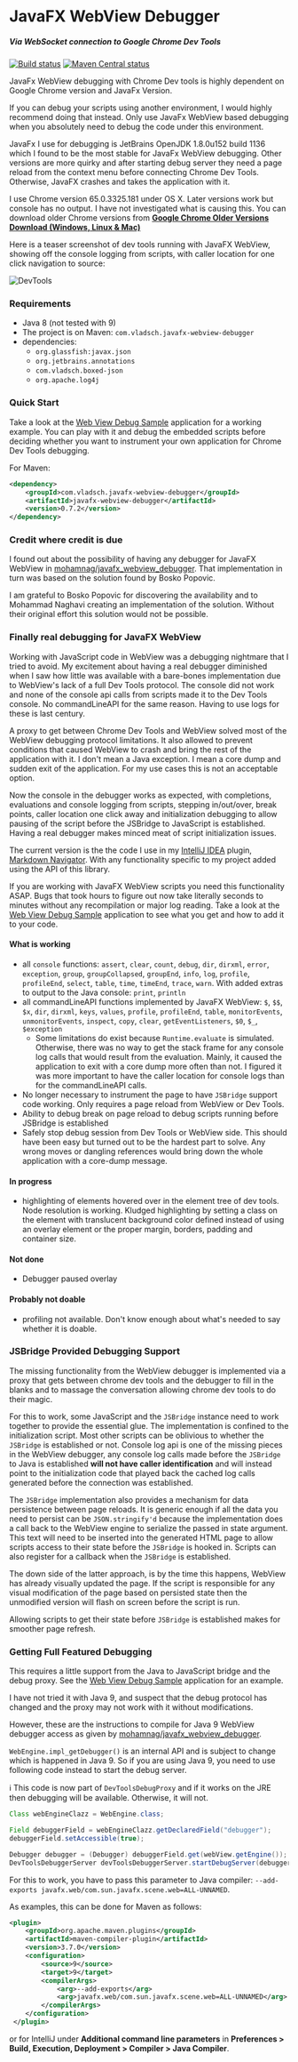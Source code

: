 # JavaFX WebView Debugger

##### Via WebSocket connection to Google Chrome Dev Tools

[![Build status](https://travis-ci.org/vsch/Javafx-WebView-Debugger.svg?branch=master)](https://travis-ci.org/vsch/Javafx-WebView-Debugger)
[![Maven Central status](https://img.shields.io/maven-central/v/com.vladsch.javafx-webview-debugger/javafx-webview-debugger.svg)](https://search.maven.org/search?q=g:com.vladsch.javafx-webview-debugger)<!-- @IGNORE PREVIOUS: link -->

JavaFx WebView debugging with Chrome Dev tools is highly dependent on Google Chrome version and
JavaFx Version.

If you can debug your scripts using another environment, I would highly recommend doing that instead.
Only use JavaFx WebView based debugging when you absolutely need to debug the code under this
environment.

JavaFx I use for debugging is JetBrains OpenJDK 1.8.0u152 build 1136 which I found to be the
most stable for JavaFx WebView debugging. Other versions are more quirky and after starting
debug server they need a page reload from the context menu before connecting Chrome Dev Tools.
Otherwise, JavaFX crashes and takes the application with it.

I use Chrome version 65.0.3325.181 under OS X. Later versions work but console has no output. I
have not investigated what is causing this. You can download older Chrome versions from
**[Google Chrome Older Versions Download (Windows, Linux & Mac)](https://www.slimjet.com/chrome/google-chrome-old-version.php)**

Here is a teaser screenshot of dev tools running with JavaFX WebView, showing off the console
logging from scripts, with caller location for one click navigation to source:

![DevTools](images/DevTools.png)

### Requirements

* Java 8 (not tested with 9)
* The project is on Maven: `com.vladsch.javafx-webview-debugger`
* dependencies:
  * `org.glassfish:javax.json`
  * `org.jetbrains.annotations`
  * `com.vladsch.boxed-json`
  * `org.apache.log4j`

### Quick Start

Take a look at the [Web View Debug Sample] application for a working example. You can play with
it and debug the embedded scripts before deciding whether you want to instrument your own
application for Chrome Dev Tools debugging.

For Maven:

```xml
<dependency>
    <groupId>com.vladsch.javafx-webview-debugger</groupId>
    <artifactId>javafx-webview-debugger</artifactId>
    <version>0.7.2</version>
</dependency>
```

### Credit where credit is due

I found out about the possibility of having any debugger for JavaFX WebView in
[mohamnag/javafx_webview_debugger]. That implementation in turn was based on the solution found
by Bosko Popovic.

I am grateful to Bosko Popovic for discovering the availability and to Mohammad Naghavi creating
an implementation of the solution. Without their original effort this solution would not be
possible.

### Finally real debugging for JavaFX WebView

Working with JavaScript code in WebView was a debugging nightmare that I tried to avoid. My
excitement about having a real debugger diminished when I saw how little was available with a
bare-bones implementation due to WebView's lack of a full Dev Tools protocol. The console did
not work and none of the console api calls from scripts made it to the Dev Tools console. No
commandLineAPI for the same reason. Having to use logs for these is last century.

A proxy to get between Chrome Dev Tools and WebView solved most of the WebView debugging
protocol limitations. It also allowed to prevent conditions that caused WebView to crash and
bring the rest of the application with it. I don't mean a Java exception. I mean a core dump and
sudden exit of the application. For my use cases this is not an acceptable option.

Now the console in the debugger works as expected, with completions, evaluations and console
logging from scripts, stepping in/out/over, break points, caller location one click away and
initialization debugging to allow pausing of the script before the JSBridge to JavaScript is
established. Having a real debugger makes minced meat of script initialization issues.

The current version is the the code I use in my [IntelliJ IDEA] plugin, [Markdown Navigator].
With any functionality specific to my project added using the API of this library.

If you are working with JavaFX WebView scripts you need this functionality ASAP. Bugs that took
hours to figure out now take literally seconds to minutes without any recompilation or major log
reading. Take a look at the [Web View Debug Sample] application to see what you get and how to
add it to your code.

#### What is working

* all `console` functions: `assert`, `clear`, `count`, `debug`, `dir`, `dirxml`, `error`,
  `exception`, `group`, `groupCollapsed`, `groupEnd`, `info`, `log`, `profile`, `profileEnd`,
  `select`, `table`, `time`, `timeEnd`, `trace`, `warn`. With added extras to output to the Java
  console: `print`, `println`
* all commandLineAPI functions implemented by JavaFX WebView: `$`, `$$`, `$x`, `dir`, `dirxml`,
  `keys`, `values`, `profile`, `profileEnd`, `table`, `monitorEvents`, `unmonitorEvents`,
  `inspect`, `copy`, `clear`, `getEventListeners`, `$0`, `$_`, `$exception`
  * Some limitations do exist because `Runtime.evaluate` is simulated. Otherwise, there was no
    way to get the stack frame for any console log calls that would result from the evaluation.
    Mainly, it caused the application to exit with a core dump more often than not. I figured it
    was more important to have the caller location for console logs than for the commandLineAPI
    calls.
* No longer necessary to instrument the page to have `JSBridge` support code working. Only
  requires a page reload from WebView or Dev Tools.
* Ability to debug break on page reload to debug scripts running before JSBridge is established
* Safely stop debug session from Dev Tools or WebView side. This should have been easy but
  turned out to be the hardest part to solve. Any wrong moves or dangling references would bring
  down the whole application with a core-dump message.

#### In progress

* highlighting of elements hovered over in the element tree of dev tools. Node resolution is
  working. Kludged highlighting by setting a class on the element with translucent background
  color defined instead of using an overlay element or the proper margin, borders, padding and
  container size.

#### Not done

* Debugger paused overlay

#### Probably not doable

* profiling not available. Don't know enough about what's needed to say whether it is doable.

### JSBridge Provided Debugging Support

The missing functionality from the WebView debugger is implemented via a proxy that gets between
chrome dev tools and the debugger to fill in the blanks and to massage the conversation allowing
chrome dev tools to do their magic.

For this to work, some JavaScript and the `JSBridge` instance need to work together to provide
the essential glue. The implementation is confined to the initialization script. Most other
scripts can be oblivious to whether the `JSBridge` is established or not. Console log api is one
of the missing pieces in the WebView debugger, any console log calls made before the `JSBridge`
to Java is established **will not have caller identification** and will instead point to the
initialization code that played back the cached log calls generated before the connection was
established.

The `JSBridge` implementation also provides a mechanism for data persistence between page
reloads. It is generic enough if all the data you need to persist can be `JSON.stringify'd`
because the implementation does a call back to the WebView engine to serialize the passed in
state argument. This text will need to be inserted into the generated HTML page to allow scripts
access to their state before the `JSBridge` is hooked in. Scripts can also register for a
callback when the `JSBridge` is established.

The down side of the latter approach, is by the time this happens, WebView has already visually
updated the page. If the script is responsible for any visual modification of the page based on
persisted state then the unmodified version will flash on screen before the script is run.

Allowing scripts to get their state before `JSBridge` is established makes for smoother page
refresh.

### Getting Full Featured Debugging

This requires a little support from the Java to JavaScript bridge and the debug proxy. See the
[Web View Debug Sample] application for an example.

I have not tried it with Java 9, and suspect that the debug protocol has changed and the proxy
may not work with it without modifications.

However, these are the instructions to compile for Java 9 WebView debugger access as given by
[mohamnag/javafx_webview_debugger].

`WebEngine.impl_getDebugger()` is an internal API and is subject to change which is happened in
Java 9. So if you are using Java 9, you need to use following code instead to start the debug
server.

:information_source: This code is now part of `DevToolsDebugProxy` and if it works on the JRE then debugging will
be available. Otherwise, it will not.

```java
Class webEngineClazz = WebEngine.class;

Field debuggerField = webEngineClazz.getDeclaredField("debugger");
debuggerField.setAccessible(true);

Debugger debugger = (Debugger) debuggerField.get(webView.getEngine());
DevToolsDebuggerServer devToolsDebuggerServer.startDebugServer(debugger, WEBVIEW_DEBUG_PORT, 0, null, null);
```

For this to work, you have to pass this parameter to Java compiler: `--add-exports
javafx.web/com.sun.javafx.scene.web=ALL-UNNAMED`.

As examples, this can be done for Maven as follows:

```xml
<plugin>
    <groupId>org.apache.maven.plugins</groupId>
    <artifactId>maven-compiler-plugin</artifactId>
    <version>3.7.0</version>
    <configuration>
        <source>9</source>
        <target>9</target>
        <compilerArgs>
            <arg>--add-exports</arg>
            <arg>javafx.web/com.sun.javafx.scene.web=ALL-UNNAMED</arg>
        </compilerArgs>
    </configuration>
 </plugin>
```

or for IntelliJ under **Additional command line parameters** in **Preferences > Build,
Execution, Deployment > Compiler > Java Compiler**.

[IntelliJ IDEA]: http://www.jetbrains.com/idea
[Markdown Navigator]: http://vladsch.com/product/markdown-navigator
[mohamnag/javafx_webview_debugger]: https://github.com/mohamnag/javafx_webview_debugger
[Web View Debug Sample]: https://github.com/vsch/WebViewDebugSample
[Javafx Web View Debugger Readme]: https://github.com/vsch/Javafx-WebView-Debugger/blob/master/README.md
[JavaFx WebView Debugger]: https://github.com/vsch/Javafx-WebView-Debugger
[Kotlin]: https://kotlinlang.org
[TooTallNate/Java-WebSocket]: https://github.com/TooTallNate/Java-WebSocket
[WebViewDebugSample.jar]: https://github.com/vsch/WebViewDebugSample/raw/master/WebViewDebugSample.jar

